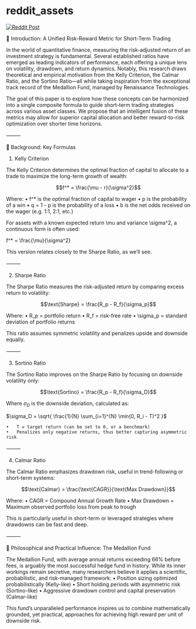 # reddit_assets

[![Reddit Post](https://github.com/jongan69/reddit_assets/actions/workflows/reddit_post.yml/badge.svg)](https://github.com/jongan69/reddit_assets/actions/workflows/reddit_post.yml)

📘 Introduction: A Unified Risk-Reward Metric for Short-Term Trading

In the world of quantitative finance, measuring the risk-adjusted return of an investment strategy is fundamental. Several established ratios have emerged as leading indicators of performance, each offering a unique lens on volatility, drawdown, and return dynamics. Notably, this research draws theoretical and empirical motivation from the Kelly Criterion, the Calmar Ratio, and the Sortino Ratio—all while taking inspiration from the exceptional track record of the Medallion Fund, managed by Renaissance Technologies.

The goal of this paper is to explore how these concepts can be harmonized into a single composite formula to guide short-term trading strategies across various asset classes. We propose that an intelligent fusion of these metrics may allow for superior capital allocation and better reward-to-risk optimization over shorter time horizons.

⸻

📐 Background: Key Formulas

1. Kelly Criterion

The Kelly Criterion determines the optimal fraction of capital to allocate to a trade to maximize the long-term growth of wealth:

```math
f^* = \frac{\mu - r}{\sigma^2}
```

Where:
	•	f^* is the optimal fraction of capital to wager
	•	p is the probability of a win
	•	q = 1 - p is the probability of a loss
	•	b is the net odds received on the wager (e.g. 1:1, 2:1, etc.)

For assets with a known expected return \mu and variance \sigma^2, a continuous form is often used:

f^* = \frac{\mu}{\sigma^2}

This version relates closely to the Sharpe Ratio, as we’ll see.

⸻

2. Sharpe Ratio

The Sharpe Ratio measures the risk-adjusted return by comparing excess return to volatility:

```math
\text{Sharpe} = \frac{R_p - R_f}{\sigma_p}
```

Where:
	•	R_p = portfolio return
	•	R_f = risk-free rate
	•	\sigma_p = standard deviation of portfolio returns

This ratio assumes symmetric volatility and penalizes upside and downside equally.

⸻

3. Sortino Ratio

The Sortino Ratio improves on the Sharpe Ratio by focusing on downside volatility only:

```math
\text{Sortino} = \frac{R_p - R_f}{\sigma_D}
```

Where $\sigma_D$ is the downside deviation, calculated as:

$`\sigma_D = \sqrt{ \frac{1}{N} \sum_{i=1}^{N} \min(0, R_i - T)^2 }`$

	•	T = target return (can be set to 0, or a benchmark)
	•	Penalizes only negative returns, thus better capturing asymmetric risk

⸻

4. Calmar Ratio

The Calmar Ratio emphasizes drawdown risk, useful in trend-following or short-term systems:

```math
\text{Calmar} = \frac{\text{CAGR}}{\text{Max Drawdown}}
```

Where:
	•	CAGR = Compound Annual Growth Rate
	•	Max Drawdown = Maximum observed portfolio loss from peak to trough

This is particularly useful in short-term or leveraged strategies where drawdowns can be fast and deep.

⸻

🧠 Philosophical and Practical Influence: The Medallion Fund

The Medallion Fund, with average annual returns exceeding 66% before fees, is arguably the most successful hedge fund in history. While its inner workings remain secretive, many researchers believe it applies a scientific, probabilistic, and risk-managed framework:
	•	Position sizing optimized probabilistically (Kelly-like)
	•	Short holding periods with asymmetric risk (Sortino-like)
	•	Aggressive drawdown control and capital preservation (Calmar-like)

This fund’s unparalleled performance inspires us to combine mathematically grounded, yet practical, approaches for achieving high reward per unit of downside risk.

